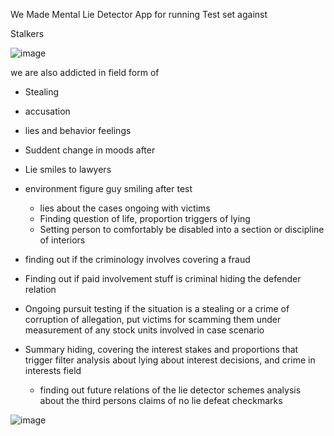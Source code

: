 

We Made Mental Lie Detector
App
for running Test set against

Stalkers




![image](https://github.com/user-attachments/assets/f0c11490-b5fd-4ad3-b2fd-e3a86dd5c5b7)



we are also addicted in field form of

- Stealing
- accusation
- lies and behavior feelings
- Suddent change in moods after
- Lie smiles to lawyers
- environment  figure guy smiling after
  test

  - lies about the cases ongoing with victims
  - Finding question of life, proportion triggers of lying
  - Setting person to comfortably be disabled into a section or discipline of interiors


- finding out if the criminology involves covering a fraud
- Finding out if paid involvement stuff is criminal hiding the defender relation
- Ongoing pursuit testing if the situation is a stealing or a crime of corruption of allegation, put victims for scamming them under measurement of any stock units involved in case scenario

- Summary hiding, covering the interest stakes and proportions that trigger filter analysis about lying about interest decisions, and crime in interests field

  - finding out future relations of the lie detector schemes analysis about the third persons claims of no lie defeat checkmarks





 ![image](https://github.com/user-attachments/assets/b647440c-ecd1-444e-b2ee-7171225d90db)


